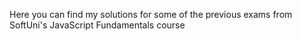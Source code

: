 Here you can find my solutions for some of the previous exams from SoftUni's JavaScript Fundamentals course